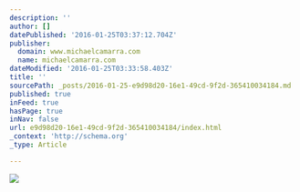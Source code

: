```yaml
---
description: ''
author: []
datePublished: '2016-01-25T03:37:12.704Z'
publisher:
  domain: www.michaelcamarra.com
  name: michaelcamarra.com
dateModified: '2016-01-25T03:33:58.403Z'
title: ''
sourcePath: _posts/2016-01-25-e9d98d20-16e1-49cd-9f2d-365410034184.md
published: true
inFeed: true
hasPage: true
inNav: false
url: e9d98d20-16e1-49cd-9f2d-365410034184/index.html
_context: 'http://schema.org'
_type: Article

---
```

![](http://static1.squarespace.com/static/54dea7d5e4b045091b12175e/t/54e8f2fae4b08d8eee40ddda/1424552705174/Balance_Presentation_141204PM43.jpg?format=1000w)